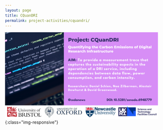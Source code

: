```yaml
---
layout: page
title: CQuanDRI
permalink: project-activities/cquandri/
---
```


![cquandri](/images/7.png){:class="img-responsive"} 
